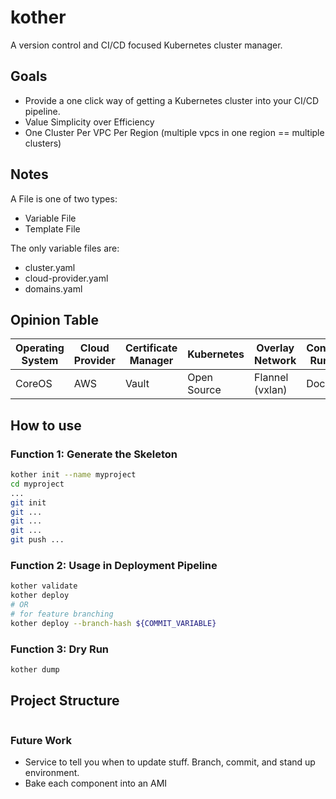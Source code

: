 # kother

A version control and CI/CD focused Kubernetes cluster manager.

## Goals

* Provide a one click way of getting a Kubernetes cluster into your CI/CD pipeline.
* Value Simplicity over Efficiency
* One Cluster Per VPC Per Region (multiple vpcs in one region == multiple clusters)

## Notes

A File is one of two types:
  * Variable File
  * Template File

The only variable files are:

* cluster.yaml
* cloud-provider.yaml
* domains.yaml

## Opinion Table

| Operating System | Cloud Provider | Certificate Manager | Kubernetes | Overlay Network | Container Runtime |
| --- | --- | --- | --- | --- | --- |
| CoreOS | AWS | Vault | Open Source | Flannel (vxlan) | Docker |

## How to use

### Function 1: Generate the Skeleton

```bash
kother init --name myproject
cd myproject
...
git init
git ...
git ...
git ...
git push ...
```

### Function 2: Usage in Deployment Pipeline

```bash
kother validate
kother deploy
# OR
# for feature branching
kother deploy --branch-hash ${COMMIT_VARIABLE}
```

### Function 3: Dry Run 

```bash
kother dump
```

## Project Structure

```bash

```

### Future Work

* Service to tell you when to update stuff. Branch, commit, and stand up environment.
* Bake each component into an AMI